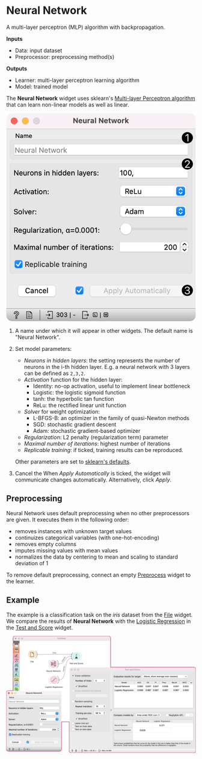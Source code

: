 Neural Network
==============

A multi-layer perceptron (MLP) algorithm with backpropagation.

**Inputs**

- Data: input dataset
- Preprocessor: preprocessing method(s)

**Outputs**

- Learner: multi-layer perceptron learning algorithm
- Model: trained model

The **Neural Network** widget uses sklearn's [Multi-layer Perceptron algorithm](http://scikit-learn.org/stable/modules/neural_networks_supervised.html) that can learn non-linear models as well as linear.

![](images/NeuralNetwork-stamped.png)

1. A name under which it will appear in other widgets. The default name is "Neural Network".
2. Set model parameters:
   - *Neurons in hidden layers*: the setting represents the number of neurons in the i-th hidden layer. E.g. a neural network with 3 layers can be defined as `2,3,2`.
   - *Activation* function for the hidden layer:
      - Identity: no-op activation, useful to implement linear bottleneck
      - Logistic: the logistic sigmoid function
      - tanh: the hyperbolic tan function
      - ReLu: the rectified linear unit function
   - *Solver* for weight optimization:
      - L-BFGS-B: an optimizer in the family of quasi-Newton methods
      - SGD: stochastic gradient descent
      - Adam: stochastic gradient-based optimizer
   - *Regularization*: L2 penalty (regularization term) parameter
   - *Maximal number of iterations*: highest number of iterations
   - *Replicable training*: if ticked, training results can be reproduced.

   Other parameters are set to [sklearn's defaults](http://scikit-learn.org/stable/modules/generated/sklearn.neural_network.MLPClassifier.html).
3. Cancel the 
   When *Apply Automatically* is ticked, the widget will communicate changes automatically. Alternatively, click *Apply*.

Preprocessing
-------------

Neural Network uses default preprocessing when no other preprocessors are given. It executes them in the following order:

- removes instances with unknown target values
- continuizes categorical variables (with one-hot-encoding)
- removes empty columns
- imputes missing values with mean values
- normalizes the data by centering to mean and scaling to standard deviation of 1

To remove default preprocessing, connect an empty [Preprocess](../data/preprocess.md) widget to the learner.

Example
-------

The example is a classification task on the *iris* dataset from the [File](../data/file.md) widget. We compare the results of **Neural Network** with the [Logistic Regression](../model/logisticregression.md) in the [Test and Score](../evaluate/testandscore.md) widget.

![](images/NeuralNetwork-Example.png)
